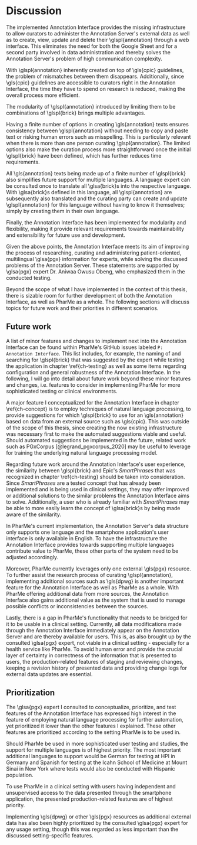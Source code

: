 # Discussion

The implemented Annotation Interface provides the missing infrastructure to
allow curators to administer the Annotation Server's external data as well as to
create, view, update and delete their \glspl{annotation} through a web
interface. This eliminates the need for both the Google Sheet and for a second
party involved in data administration and thereby solves the Annotation Server's
problem of high communication complexity.

With \glspl{annotation} inherently created on top of \gls{cpic} guidelines, the
problem of mismatches between them disappears. Additionally, since \gls{cpic}
guidelines are accessible to curators right in the Annotation Interface, the
time they have to spend on research is reduced, making the overall process more
efficient.

The modularity of \glspl{annotation} introduced by limiting them to be
combinations of \glspl{brick} brings multiple advantages.

Having a finite number of options in creating \gls{annotation} texts ensures
consistency between \glspl{annotation} without needing to copy and paste text or
risking human errors such as misspelling. This is particularly relevant when
there is more than one person curating \glspl{annotation}. The limited options
also make the curation process more straightforward once the initial
\glspl{brick} have been defined, which has further reduces time requirements.

All \gls{annotation} texts being made up of a finite number of \glspl{brick}
also simplifies future support for multiple languages. A language expert can be
consulted once to translate all \glsa{brick}s into the respective language. With
\glsa{brick}s defined in this language, all \glspl{annotation} are subsequently
also translated and the curating party can create and update \glspl{annotation}
for this language without having to know it themselves; simply by creating them
  in their own language.

Finally, the Annotation Interface has been implemented for modularity and
flexibility, making it provide relevant requirements towards maintainability and
extensibility for future use and development.

Given the above points, the Annotation Interface meets its aim of improving the
process of researching, curating and administering patient-oriented,
multilingual \glsa{pgx} information for experts, while solving the discussed
problems of the Annotation Server. These statements are supported by \glsa{pgx}
expert Dr. Aniwaa Owusu Obeng, who emphasized them in the conducted testing.

Beyond the scope of what I have implemented in the context of this thesis, there
is sizable room for further development of both the Annotation Interface, as
well as PharMe as a whole. The following sections will discuss topics for future
work and their priorities in different scenarios.

## Future work

A list of minor features and changes to implement next into the Annotation
Interface can be found within PharMe's GitHub issues labeled `P: Annotation
Interface`. This list includes, for example, the naming of and searching for
\glspl{brick} that was suggested by the expert while testing the application in
chapter \ref{ch-testing} as well as some items regarding configuration and
general robustness of the Annotation Interface. In the following, I will go into
detail about future work beyond these minor features and changes, i.e. features
to consider in implementing PharMe for more sophisticated testing or clinical
environments.

A major feature I conceptualized for the Annotation Interface in chapter
\ref{ch-concept} is to employ techniques of natural language processing, to
provide suggestions for which \glspl{brick} to use for an \gls{annotation} based
on data from an external source such as \gls{cpic}. This was outside of the
scope of this thesis, since creating the now existing infrastructure was
necessary first to make the automated suggestions viable and useful. Should
automated suggestions be implemented in the future, related work such as
PGxCorpus [@legrand_pgxcorpus_2020] may be useful to leverage for training the
underlying natural language processing model.

Regarding future work around the Annotation Interface's user experience, the
similarity between \glspl{brick} and Epic's *SmartPhrases* that was recognized
in chapter \ref{ch-testing} should be taken into consideration. Since
*SmartPhrases* are a tested concept that has already been implemented and is
being used in clinical settings, they may offer improved or additional solutions
to the similar problems the Annotation Interface aims to solve. Additionally, a
user who is already familiar with *SmartPhrases* may be able to more easily
learn the concept of \glsa{brick}s by being made aware of the similarity.

In PharMe's current implementation, the Annotation Server's data structure only
supports one language and the smartphone application's user interface is only
available in English. To have the infrastructure the Annotation Interface
provides towards supporting multiple languages contribute value to PharMe, these
other parts of the system need to be adjusted accordingly.

Moreover, PharMe currently leverages only one external \gls{pgx} resource. To
further assist the research process of curating \glspl{annotation}, implementing
additional sources such as \gls{dpwg} is another important feature for the
Annotation Interface as well as PharMe as a whole. With PharMe offering
additional data from more sources, the Annotation Interface also gains
additional value as the system that is used to manage possible conflicts or
inconsistencies between the sources.

Lastly, there is a gap in PharMe's functionality that needs to be bridged for it
to be usable in a clinical setting. Currently, all data modifications made
through the Annotation Interface immediately appear on the Annotation Server and
are thereby available for users. This is, as also brought up by the consulted
\glsa{pgx} expert, not viable in a clinical setting - especially for a health
service like PharMe. To avoid human error and provide the crucial layer of
certainty in correctness of the information that is presented to users, the
production-related features of staging and reviewing changes, keeping a revision
history of presented data and providing change logs for external data updates
are essential.

## Prioritization

The \glsa{pgx} expert I consulted to conceptualize, prioritize, and test
features of the Annotation Interface has expressed high interest in the feature
of employing natural language processing for further automation, yet prioritized
it lower than the other features I explained. These other features are
prioritized according to the setting PharMe is to be used in.

Should PharMe be used in more sophisticated user testing and studies, the
support for multiple languages is of highest priority. The most important
additional languages to support would be German for testing at HPI in Germany
and Spanish for testing at the Icahn School of Medicine at Mount Sinai in New
York where tests would also be conducted with Hispanic population.

To use PharMe in a clinical setting with users having independent and
unsupervised access to the data presented through the smartphone application,
the presented production-related features are of highest priority.

Implementing \gls{dpwg} or other \gls{pgx} resources as additional external data
has also been highly prioritized by the consulted \glsa{pgx} expert for any
usage setting, though this was regarded as less important than the discussed
setting-specific features.
